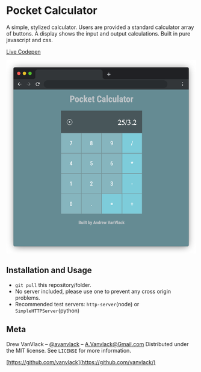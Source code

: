 # Pocket Calculator

A simple, stylized calculator. Users are provided a standard calculator array of buttons. A display shows the input and output calculations. Built in pure javascript and css.

[Live Codepen](https://codepen.io/VanVlack/pen/xGWBVY?)

![Screenshot of the project](screenshot.png)

## Installation and Usage

- `git pull` this repository/folder.
- No server included, please use one to prevent any cross origin problems.
- Recommended test servers: `http-server`(node) or `SimpleHTTPServer`(python)

## Meta

Drew VanVlack – [@avanvlack](https://twitter.com/avanvlack) – A.Vanvlack@Gmail.com
Distributed under the MIT license. See `LICENSE` for more information.

[https://github.com/vanvlack](https://github.com/vanvlack/)
